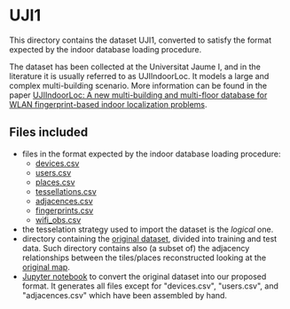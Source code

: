 # UJI1

This directory contains the dataset UJI1, converted to satisfy the format expected by the indoor database loading procedure.

The dataset has been collected at the Universitat Jaume I, and in the literature it is usually referred to as UJIIndoorLoc. It models a large and complex multi-building scenario. More information can be found in the paper [UJIIndoorLoc: A new multi-building and multi-floor database for WLAN fingerprint-based indoor localization problems](https://ieeexplore.ieee.org/document/7275492).

## Files included

* files in the format expected by the indoor database loading procedure:
  * [devices.csv](https://github.com/dslab-uniud/Database-indoor/blob/main/Datasets/raw_db/UJI1/devices.csv)
  * [users.csv](https://github.com/dslab-uniud/Database-indoor/blob/main/Datasets/raw_db/UJI1/users.csv)
  * [places.csv](https://github.com/dslab-uniud/Database-indoor/blob/main/Datasets/raw_db/UJI1/places.csv)
  * [tessellations.csv](https://github.com/dslab-uniud/Database-indoor/blob/main/Datasets/raw_db/UJI1/tessellations.csv)
  * [adjacences.csv](https://github.com/dslab-uniud/Database-indoor/blob/main/Datasets/raw_db/UJI1/adjacences.csv)
  * [fingerprints.csv](https://github.com/dslab-uniud/Database-indoor/blob/main/Datasets/raw_db/UJI1/fingerprints.csv)
  * [wifi_obs.csv](https://github.com/dslab-uniud/Database-indoor/blob/main/Datasets/raw_db/UJI1/wifi_obs.csv)
* the tesselation strategy used to import the dataset is the _logical_ one.
* directory containing the [original dataset](https://github.com/dslab-uniud/Database-indoor/blob/main/Datasets/raw_db/raw_datasets/UJI1/), divided into training and test data. Such directory contains also (a subset of) the adjacency relationships between the tiles/places reconstructed looking at the [original map](http://indoorloc.uji.es/webviewer/#).
* [Jupyter notebook](https://github.com/dslab-uniud/Database-indoor/blob/main/Datasets/raw_db/uji_convert.ipynb) to convert the original dataset into our proposed format. It generates all files except for "devices.csv", "users.csv", and "adjacences.csv" which have been assembled by hand.
